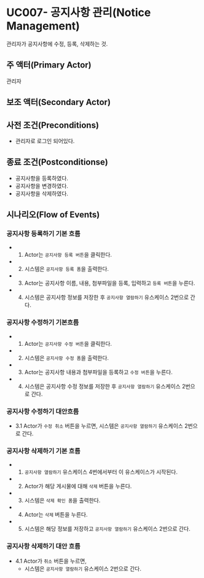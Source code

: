 # UC007- 공지사항 관리(Notice Management)
관리자가 공지사항에 수정, 등록, 삭제하는 것.

## 주 액터(Primary Actor)
관리자

## 보조 액터(Secondary Actor)

## 사전 조건(Preconditions)
- 관리자로 로그인 되어있다.

## 종료 조건(Postconditionse)
- 공지사항을 등록하였다.
- 공지사항을 변경하였다.
- 공지사항을 삭제하였다.

## 시나리오(Flow of Events)

### 공지사항 등록하기 기본 흐름
- 1. Actor는 `공지사항 등록 버튼`을 클릭한다.
- 2. 시스템은 `공지사항 등록 폼`을 출력한다.
- 3. Actor는 공지사항 이름, 내용, 첨부파일을 등록, 입력하고 `등록 버튼`을 누른다.
- 4. 시스템은 공지사항 정보를 저장한 후 `공지사항 열람하기` 유스케이스 2번으로 간다.

### 공지사항 수정하기 기본흐름
- 1. Actor는 `공지사항 수정 버튼`을 클릭한다.
- 2. 시스템은 `공지사항 수정 폼`을 출력한다.
- 3. Actor는 공지사항 내용과 첨부파일을 등록하고 `수정 버튼`을 누른다.
- 4. 시스템은 공지사항 수정 정보를 저장한 후 `공지사항 열람하기` 유스케이스 2번으로 간다.

### 공지사항 수정하기 대안흐름
- 3.1 Actor가 `수정 취소` 버튼을 누르면,
    시스템은 `공지사항 열람하기` 유스케이스 2번으로 간다.

### 공지사항 삭제하기 기본 흐름
- 1. `공지사항 열람하기` 유스케이스 4번에서부터 이 유스케이스가 시작된다.
- 2. Actor가 해당 게시물에 대해 `삭제` 버튼을 누른다.
- 3. 시스템은 `삭제 확인 폼`을 출력한다.
- 4. Actor는 `삭제` 버튼을 누른다.
- 5. 시스템은 해당 정보를 저장하고 `공지사항 열람하기` 유스케이스 2번으로 간다.

### 공지사항 삭제하기 대안 흐름
- 4.1 Actor가 `취소` 버튼을 누르면,
    - 시스템은 `공지사항 열람하기` 유스케이스 2번으로 간다.